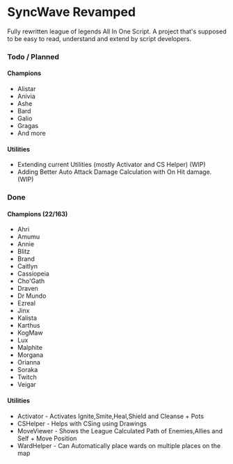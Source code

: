 # SyncWave Revamped
Fully rewritten league of legends All In One Script. A project that's supposed to be easy to read, understand and extend by script developers.

### Todo / Planned

#### Champions
- Alistar
- Anivia
- Ashe
- Bard
- Galio
- Gragas
- And more

#### Utilities
- Extending current Utilities (mostly Activator and CS Helper) (WIP)
- Adding Better Auto Attack Damage Calculation with On Hit damage. (WIP)

### Done

#### Champions (22/163)
- Ahri
- Amumu
- Annie
- Blitz
- Brand
- Caitlyn
- Cassiopeia
- Cho'Gath
- Draven
- Dr Mundo
- Ezreal
- Jinx
- Kalista
- Karthus
- KogMaw
- Lux
- Malphite
- Morgana
- Orianna
- Soraka
- Twitch
- Veigar

#### Utilities
- Activator  - Activates Ignite,Smite,Heal,Shield and Cleanse + Pots
- CSHelper   - Helps with CSing using Drawings
- MoveViewer - Shows the League Calculated Path of Enemies,Allies and Self + Move Position
- WardHelper - Can Automatically place wards on multiple places on the map
